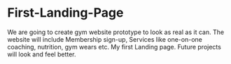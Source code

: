 # First-Landing-Page
We are going to create gym website prototype to look as real as it can. 
The website will include Membership sign-up, Services like one-on-one coaching, nutrition, gym wears etc.
My first Landing page. Future projects will look and feel better.